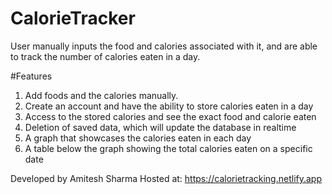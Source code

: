 # CalorieTracker
User manually inputs the food and calories associated with it, and are able to track the number of calories eaten in a day.

#Features
1. Add foods and the calories manually.
2. Create an account and have the ability to store calories eaten in a day
3. Access to the stored calories and see the exact food and calorie eaten
4. Deletion of saved data, which will update the database in realtime
5. A graph that showcases the calories eaten in each day
6. A table below the graph showing the total calories eaten on a specific date


Developed by Amitesh Sharma
Hosted at: https://calorietracking.netlify.app
